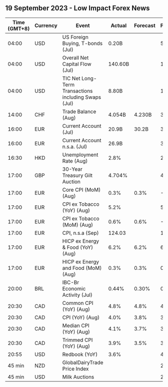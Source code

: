 ## 19 September 2023 - Low Impact Forex News

| Time (GMT+8) | Currency | Event | Actual | Forecast | Previous |
|------|----------|-------|--------|----------|----------|
| 04:00 | USD | US Foreign Buying, T-bonds (Jul) | 0.20B |  | 57.30B |
| 04:00 | USD | Overall Net Capital Flow (Jul) | 140.60B |  | 137.90B |
| 04:00 | USD | TIC Net Long-Term Transactions including Swaps (Jul) | 8.80B |  | 186.00B |
| 14:00 | CHF | Trade Balance (Aug) | 4.054B | 4.230B | 3.132B |
| 16:00 | EUR | Current Account (Jul) | 20.9B | 30.2B | 35.8B |
| 16:00 | EUR | Current Account n.s.a. (Jul) | 26.9B |  | 36.8B |
| 16:30 | HKD | Unemployment Rate (Aug) | 2.8% |  | 2.8% |
| 17:00 | GBP | 30-Year Treasury Gilt Auction | 4.704% |  | 4.484% |
| 17:00 | EUR | Core CPI (MoM) (Aug) | 0.3% | 0.3% | -0.1% |
| 17:00 | EUR | CPI ex Tobacco (YoY) (Aug) | 5.2% |  | 5.3% |
| 17:00 | EUR | CPI ex Tobacco (MoM) (Aug) | 0.6% | 0.6% | -0.1% |
| 17:00 | EUR | CPI, n.s.a (Sep) | 124.03 |  | 123.36 |
| 17:00 | EUR | HICP ex Energy & Food (YoY) (Aug) | 6.2% | 6.2% | 6.6% |
| 17:00 | EUR | HICP ex Energy and Food (MoM) (Aug) | 0.3% | 0.3% | 0.0% |
| 20:00 | BRL | IBC-Br Economic Activity (Jul) | 0.44% | 0.30% | 0.63% |
| 20:30 | CAD | Common CPI (YoY) (Aug) | 4.8% | 4.8% | 4.8% |
| 20:30 | CAD | CPI (YoY) (Aug) | 4.0% | 3.8% | 3.3% |
| 20:30 | CAD | Median CPI (YoY) (Aug) | 4.1% | 3.7% | 3.9% |
| 20:30 | CAD | Trimmed CPI (YoY) (Aug) | 3.9% | 3.5% | 3.6% |
| 20:55 | USD | Redbook (YoY) | 3.6% |  | 4.6% |
| 45 min | NZD | GlobalDairyTrade Price Index |  |  | 2.7% |
| 45 min | USD | Milk Auctions |  |  | 2,888.0 |
